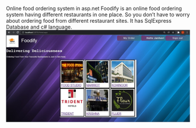 Online food ordering system in asp.net
Foodify is an online food ordering system having different restaurants in one place. So you don’t have to worry about ordering food from different restaurant sites. 
It has SqlExpress Database and c# language.
![foodify!](foodify.jpg)
